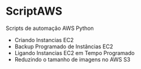 # ScriptAWS
Scripts de automação AWS Python 
- Criando Instancias EC2
- Backup Programado de Instâncias EC2
- Ligando Instancias EC2 em Tempo Programado
- Reduzindo o tamanho de imagens no AWS S3

